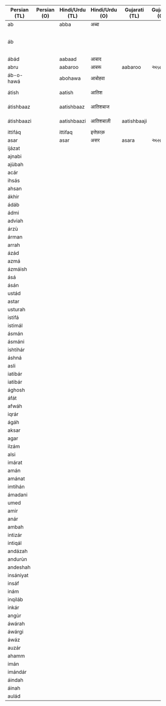 | Persian (TL) | Persian (O) | Hindi/Urdu (TL) | Hindi/Urdu (O) | Gujarati (TL) | Gujarati (O) | English           | Media link | Notes                                |
|--------------|-------------|-----------------|----------------|---------------|--------------|-------------------|------------|--------------------------------------|
| ab           |             | abba            | अब्बा           |               |              | father            |            |                                      |
| áb           |             |                 |                |               |              | water             |            | water in Sanksrit as well. Cognates? |
| ábád         |             | aabaad          | आबाद           |               |              | populated         |            |                                      |
| abru         |             | aabaroo         | आबरू            | aabaroo       | અબ્રાઉ        | dignity           |            |                                      |
| áb-o-hawá    |             | abohawa         | आबोहवा         |               |              | climate           |            |                                      |
| átish        |             | aatish          | आतिश           |               |              | fire              |            | not used anymore                     |
| átishbaaz    |             | aatishbaaz      | आतिशबाज        |               |              | firecracker maker |            | not used anymore                     |
| átishbaazi   |             | aatishbaazi     | आतिशबाज़ी       | aatishbaaji   |              | fireworks         |            | not used frequently                  |
| ittifáq      |             | ittifaq         | इत्तेफ़ाक़         |               |              | chance            |            |                                      |
| asar         |             | asar            | असर            | asara         | અસર          | effect            |            |                                      |
| ijázat       |             |                 |                |               |              |                   |            |                                      |
| ajnabi       |             |                 |                |               |              |                   |            |                                      |
| ajùbah       |             |                 |                |               |              |                   |            |                                      |
| acár         |             |                 |                |               |              |                   |            |                                      |
| ihsás        |             |                 |                |               |              |                   |            |                                      |
| ahsan        |             |                 |                |               |              |                   |            |                                      |
| ákhir        |             |                 |                |               |              |                   |            |                                      |
| ádáb         |             |                 |                |               |              |                   |            |                                      |
| ádmi         |             |                 |                |               |              |                   |            |                                      |
| adviah       |             |                 |                |               |              |                   |            |                                      |
| árzù         |             |                 |                |               |              |                   |            |                                      |
| árman        |             |                 |                |               |              |                   |            |                                      |
| arrah        |             |                 |                |               |              |                   |            |                                      |
| ázád         |             |                 |                |               |              |                   |            |                                      |
| azmá         |             |                 |                |               |              |                   |            |                                      |
| ázmáish      |             |                 |                |               |              |                   |            |                                      |
| ásá          |             |                 |                |               |              |                   |            |                                      |
| ásán         |             |                 |                |               |              |                   |            |                                      |
| ustád        |             |                 |                |               |              |                   |            |                                      |
| astar        |             |                 |                |               |              |                   |            |                                      |
| usturah      |             |                 |                |               |              |                   |            |                                      |
| istifá       |             |                 |                |               |              |                   |            |                                      |
| istimál      |             |                 |                |               |              |                   |            |                                      |
| ásmán        |             |                 |                |               |              |                   |            |                                      |
| ásmáni       |             |                 |                |               |              |                   |            |                                      |
| ishtihár     |             |                 |                |               |              |                   |            |                                      |
| áshná        |             |                 |                |               |              |                   |            |                                      |
| asli         |             |                 |                |               |              |                   |            |                                      |
| iatibár      |             |                 |                |               |              |                   |            |                                      |
| iatibár      |             |                 |                |               |              |                   |            |                                      |
| ághosh       |             |                 |                |               |              |                   |            |                                      |
| áfát         |             |                 |                |               |              |                   |            |                                      |
| afwáh        |             |                 |                |               |              |                   |            |                                      |
| iqrár        |             |                 |                |               |              |                   |            |                                      |
| ágáh         |             |                 |                |               |              |                   |            |                                      |
| aksar        |             |                 |                |               |              |                   |            |                                      |
| agar         |             |                 |                |               |              |                   |            |                                      |
| ilzám        |             |                 |                |               |              |                   |            |                                      |
| alsi         |             |                 |                |               |              |                   |            |                                      |
| imárat       |             |                 |                |               |              |                   |            |                                      |
| amán         |             |                 |                |               |              |                   |            |                                      |
| amánat       |             |                 |                |               |              |                   |            |                                      |
| imtihán      |             |                 |                |               |              |                   |            |                                      |
| ámadani      |             |                 |                |               |              |                   |            |                                      |
| umed         |             |                 |                |               |              |                   |            |                                      |
| amir         |             |                 |                |               |              |                   |            |                                      |
| anár         |             |                 |                |               |              |                   |            |                                      |
| ambah        |             |                 |                |               |              |                   |            |                                      |
| intizár      |             |                 |                |               |              |                   |            |                                      |
| intiqál      |             |                 |                |               |              |                   |            |                                      |
| andázah      |             |                 |                |               |              |                   |            |                                      |
| andurùn      |             |                 |                |               |              |                   |            |                                      |
| andeshah     |             |                 |                |               |              |                   |            |                                      |
| insániyat    |             |                 |                |               |              |                   |            |                                      |
| insáf        |             |                 |                |               |              |                   |            |                                      |
| inám         |             |                 |                |               |              |                   |            |                                      |
| inqiláb      |             |                 |                |               |              |                   |            |                                      |
| inkár        |             |                 |                |               |              |                   |            |                                      |
| angùr        |             |                 |                |               |              |                   |            |                                      |
| áwárah       |             |                 |                |               |              |                   |            |                                      |
| áwárgi       |             |                 |                |               |              |                   |            |                                      |
| áwáz         |             |                 |                |               |              |                   |            |                                      |
| auzár        |             |                 |                |               |              |                   |            |                                      |
| ahamm        |             |                 |                |               |              |                   |            |                                      |
| imán         |             |                 |                |               |              |                   |            |                                      |
| imándár      |             |                 |                |               |              |                   |            |                                      |
| áindah       |             |                 |                |               |              |                   |            |                                      |
| áinah        |             |                 |                |               |              |                   |            |                                      |
| aulád        |             |                 |                |               |              |                   |            |                                      |
